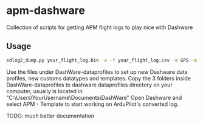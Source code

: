 # apm-dashware
Collection of scripts for getting APM flight logs to play nice with Dashware

## Usage
```bash
sdlog2_dump.py your_flight_log.bin -e -f your_flight_log.csv -m GPS -m ATT -m NTUN -m CTUN -m MODE -m CURR
```

Use the files under DashWare-dataprofiles to set up new Dashware data profiles, new customs datatypes and templates.
Copy the 3 folders inside DashWare-dataprofiles to dashware dataprofiles directory on your computer, usually is located in "C:\Users\YourUsername\Documents\DashWare\"
Open Dashware and select APM - Template to start working on ArduPilot's converted log.

TODO: much better documentation
